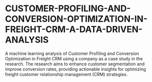 # CUSTOMER-PROFILING-AND-CONVERSION-OPTIMIZATION-IN-FREIGHT-CRM-A-DATA-DRIVEN-ANALYSIS
A machine learning analysis of Customer Profiling and Conversion Optimization in Freight CRM using a company as a case study in the research. The research aims to enhance customer segmentation and improve conversion rates, providing actionable insights for optimizing freight customer relationship management (CRM) strategies.
